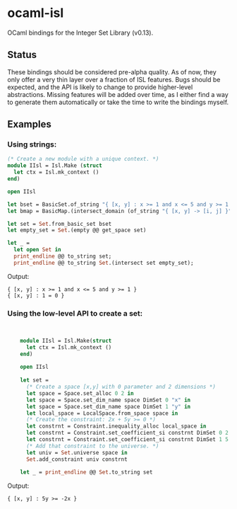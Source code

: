 ocaml-isl
=========

OCaml bindings for the Integer Set Library (v0.13).

## Status
These bindings should be considered pre-alpha quality. As of now, they only offer a very thin layer over a fraction of ISL features. Bugs should be expected, and the API is likely to change to provide higher-level abstractions. Missing features will be added over time, as I either find a way to generate them automatically or take the time to write the bindings myself.

## Examples

### Using strings:
```ocaml
(* Create a new module with a unique context. *)
module IIsl = Isl.Make (struct 
  let ctx = Isl.mk_context () 
end)

open IIsl

let bset = BasicSet.of_string "{ [x, y] : x >= 1 and x <= 5 and y >= 1 }"
let bmap = BasicMap.(intersect_domain (of_string "{ [x, y] -> [i, j] }") bset)

let set = Set.from_basic_set bset
let empty_set = Set.(empty @@ get_space set)

let _ =
  let open Set in
  print_endline @@ to_string set;
  print_endline @@ to_string Set.(intersect set empty_set);
```

Output:

```
{ [x, y] : x >= 1 and x <= 5 and y >= 1 }
{ [x, y] : 1 = 0 }
```

### Using the low-level API to create a set:

```ocaml
	

    module IIsl = Isl.Make(struct
      let ctx = Isl.mk_context ()
    end)
     
    open IIsl
     
    let set =
      (* Create a space [x,y] with 0 parameter and 2 dimensions *)
      let space = Space.set_alloc 0 2 in
      let space = Space.set_dim_name space DimSet 0 "x" in
      let space = Space.set_dim_name space DimSet 1 "y" in
      let local_space = LocalSpace.from_space space in
      (* Create the constraint: 2x + 5y >= 0 *)
      let constrnt = Constraint.inequality_alloc local_space in
      let constrnt = Constraint.set_coefficient_si constrnt DimSet 0 2 in
      let constrnt = Constraint.set_coefficient_si constrnt DimSet 1 5 in
      (* Add that constraint to the universe. *)
      let univ = Set.universe space in
      Set.add_constraint univ constrnt
     
    let _ = print_endline @@ Set.to_string set
```

Output:

```
{ [x, y] : 5y >= -2x }
```